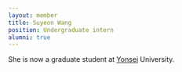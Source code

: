 ```yaml
---
layout: member
title: Suyeon Wang
position: Undergraduate intern
alumni: true
---
```


She is now a graduate student at [Yonsei](https://www.yonsei.ac.kr/sc/index.jsp) University. 